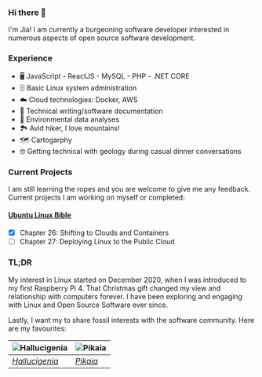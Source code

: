 ### Hi there 👋

<!--
**jia-von/jia-von** is a ✨ _special_ ✨ repository because its `README.md` (this file) appears on your GitHub profile.

-->

I'm Jia! I am currently a burgeoning software developer interested in numerous aspects of open source software development. 

### Experience
- 🖥️ JavaScript - ReactJS - MySQL - PHP - .NET CORE
- 🗄️ Basic Linux system administration
- ☁️ Cloud technologies: Docker, AWS
- 📎 Technical writing/software documentation
- 🌲 Environmental data analyses
- 🏞️ Avid hiker, I love mountains!
- 🗺️ Cartogarphy
- 🤓 Getting technical with geology during casual dinner conversations

### Current Projects
I am still learning the ropes and you are welcome to give me any feedback. Current projects I am working on myself or completed:
#### [Ubuntu Linux Bible](https://www.amazon.ca/Linux-Bible-Christopher-Negus/dp/111821854X) 
- [x] Chapter 26: Shifting to Clouds and Containers
- [ ] Chapter 27: Deploying Linux to the Public Cloud

### TL;DR
My interest in Linux started on December 2020, when I was introduced to my first Raspberry Pi 4. That Christmas gift changed my view and relationship with computers forever. I have been exploring and engaging with Linux and Open Source Software ever since. 

Lastly, I want my to share fossil interests with the software community. Here are my favourites:

| ![Hallucigenia](https://upload.wikimedia.org/wikipedia/commons/1/1f/Hallucigenia_smithsonian.JPG) | ![Pikaia](https://upload.wikimedia.org/wikipedia/commons/thumb/2/2c/Pikaia_Smithsonian.JPG/220px-Pikaia_Smithsonian.JPG) |
| --- | --- |
| [_Hallucigenia_](https://en.wikipedia.org/wiki/Hallucigenia) | [_Pikaia_](https://en.wikipedia.org/wiki/Pikaia) |



